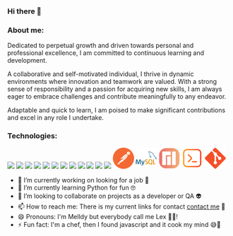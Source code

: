 ### Hi there 👋

### About me:

Dedicated to perpetual growth and driven towards personal and professional excellence, I am committed to continuous learning and development.

A collaborative and self-motivated individual, I thrive in dynamic environments where innovation and teamwork are valued. With a strong sense of responsibility and a passion for acquiring new skills, I am always eager to embrace challenges and contribute meaningfully to any endeavor. 

Adaptable and quick to learn, I am poised to make significant contributions and excel in any role I undertake.

### Technologies:

<a src="https://www.javascript.com/"><img src="https://img.icons8.com/color/48/000000/javascript.png"/></a>
<a src="https://reactjs.org/"><img src="https://img.icons8.com/color/48/000000/react-native.png"/></a>
<a src="https://www.typescriptlang.org/"><img src="https://img.icons8.com/color/48/000000/typescript.png"/></a>
<a src="https://nodejs.org/"><img src="https://img.icons8.com/color/48/000000/nodejs.png"/></a>
<a src="https://www.mongodb.com/"><img src="https://img.icons8.com/color/48/000000/mongodb.png"/></a>
<a src="https://www.docker.com/"><img src="https://img.icons8.com/color/48/000000/docker.png"/></a>
<a src="https://visualstudio.microsoft.com/"><img src="https://img.icons8.com/color/48/000000/visual-studio.png"/></a>
<a src="https://www.npmjs.com/"><img src="https://img.icons8.com/color/48/000000/npm.png"/></a>
<a src="https://getbootstrap.com/"><img src="https://img.icons8.com/color/48/000000/bootstrap.png"/></a>
<a src="https://github.com/"><img src="https://img.icons8.com/color/48/000000/github--v1.png"/></a>
<a src="https://www.w3schools.com/css/"><img src="https://img.icons8.com/color/48/000000/css3.png"/></a>
<a src="https://www.w3schools.com/html/"><img src="https://img.icons8.com/color/48/000000/html-5.png"/></a>
<a src="https://www.postman.com/product/what-is-postman/"><img src="./assets/postman.png"/></a>
<a src="https://www.w3schools.com/mysql/mysql_intro.asp/"><img src="./assets/mysql.png"/></a>
<a src="https://manjaro.org/"><img src="./assets/manjaro.png"/></a>
<a src="https://www.hostinger.es/tutoriales/que-es-cli"><img src="./assets/terminal-square.png"/></a>
<a src="https://git-scm.com/"><img src="./assets/git.png"/></a>


- 🔭 I’m currently working on looking for a job 🧐
- 🌱 I’m currently learning Python for fun 🤓
- 🙌 I’m looking to collaborate on projects as a developer or QA 👽
- 📫 How to reach me: There is my current links for contact [contact me](https://biolink-43ih.onrender.com/) 💬
- 😄 Pronouns: I'm Melldy but everybody call me Lex 🤘😁!
- ⚡ Fun fact: I'm a chef, then I found javascript and it cook my mind 😅🔪
